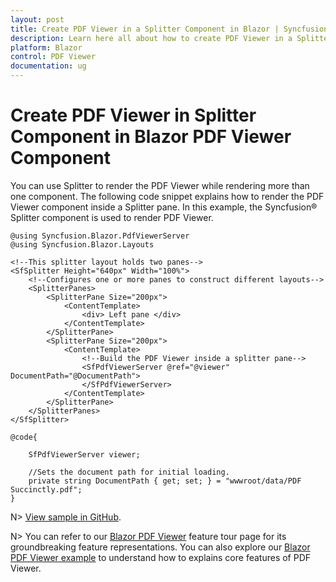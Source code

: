 ```yaml
---
layout: post
title: Create PDF Viewer in a Splitter Component in Blazor | Syncfusion
description: Learn here all about how to create PDF Viewer in a Splitter Component in Syncfusion Blazor PDF Viewer component.
platform: Blazor
control: PDF Viewer
documentation: ug
---
```


# Create PDF Viewer in Splitter Component in Blazor PDF Viewer Component

You can use Splitter to render the PDF Viewer while rendering more than one component. The following code snippet explains how to render the PDF Viewer component inside a Splitter pane. In this example, the Syncfusion&reg; Splitter component is used to render PDF Viewer.

```cshtml
@using Syncfusion.Blazor.PdfViewerServer
@using Syncfusion.Blazor.Layouts

<!--This splitter layout holds two panes-->
<SfSplitter Height="640px" Width="100%">    
    <!--Configures one or more panes to construct different layouts-->
    <SplitterPanes>
        <SplitterPane Size="200px">
            <ContentTemplate>
                <div> Left pane </div>
            </ContentTemplate>
        </SplitterPane>
        <SplitterPane Size="200px">
            <ContentTemplate>
                <!--Build the PDF Viewer inside a splitter pane-->
                <SfPdfViewerServer @ref="@viewer" DocumentPath="@DocumentPath">
                </SfPdfViewerServer>
            </ContentTemplate>
        </SplitterPane>
    </SplitterPanes>
</SfSplitter>

@code{

    SfPdfViewerServer viewer;
    
    //Sets the document path for initial loading.
    private string DocumentPath { get; set; } = "wwwroot/data/PDF Succinctly.pdf";
}
```

N> [View sample in GitHub](https://github.com/SyncfusionExamples/blazor-pdf-viewer-classic-examples/tree/master/Common/Render%20the%20PDF%20Viewer%20on%20Splitter).

N> You can refer to our [Blazor PDF Viewer](https://www.syncfusion.com/blazor-components/blazor-pdf-viewer) feature tour page for its groundbreaking feature representations. You can also explore our [Blazor PDF Viewer example](https://blazor.syncfusion.com/demos/pdf-viewer/default-functionalities?theme=bootstrap4) to understand how to explains core features of PDF Viewer.